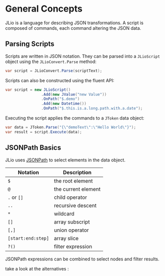 # General Concepts

JLio is a language for describing JSON transformations. A script is composed of commands, each command altering the JSON data.

## Parsing Scripts

Scripts are written in JSON notation. They can be parsed into a `JLioScript` object using the `JLioConvert.Parse` method:

```csharp
var script = JLioConvert.Parse(scriptText);
```

Scripts can also be constructed using the fluent API:

```csharp
var script = new JLioScript()
                .Add(new JValue("new Value"))
                .OnPath("$.demo")
                .Add(new Datetime())
                .OnPath("$.this.is.a.long.path.with.a.date");
```

Executing the script applies the commands to a `JToken` data object:

```csharp
var data = JToken.Parse("{\"demoText\":\"Hello World\"}");
var result = script.Execute(data);
```

## JSONPath Basics

JLio uses [JSONPath](https://goessner.net/articles/JsonPath/) to select elements in the data object.

| Notation | Description |
|---|---|
| `$` | the root element |
| `@` | the current element |
| `.` or `[]` | child operator |
| `..` | recursive descent |
| `*` | wildcard |
| `[]` | array subscript |
| `[,]` | union operator |
| `[start:end:step]` | array slice |
| `?()` | filter expression |

JSONPath expressions can be combined to select nodes and filter results.

take a look at the alternatives : 